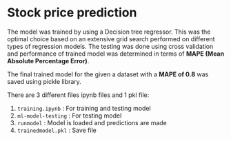 # Stock price prediction

The model was trained by using a Decision tree regressor. This was the optimal choice based on an extensive grid search performed on different types of regression models. The testing was done using cross validation and performance of trained model was determined in terms of **MAPE (Mean Absolute Percentage Error)**.

The final trained model for the given a dataset with a **MAPE of 0.8** was saved using pickle library. 

There are 3 different files ipynb files and 1 pkl file: 
1. `training.ipynb` : For training and testing model 
2. `ml-model-testing` : For testing model 
3. `runmodel` : Model is loaded and predictions are made
4. `trainedmodel.pkl` : Save file 

